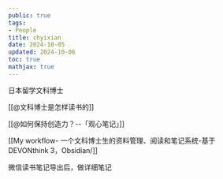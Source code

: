 ```yaml
---
public: true
tags:
- People
title: chyixian
date: 2024-10-05
updated: 2024-10-06
toc: true
mathjax: true
---
```


日本留学文科博士

[[@文科博士是怎样读书的]]

[[@如何保持创造力？--「观心笔记」]]

[[My workflow- 一个文科博士生的资料管理、阅读和笔记系统-基于 DEVONthink 3，Obsidian/]]

微信读书笔记导出后，做详细笔记


